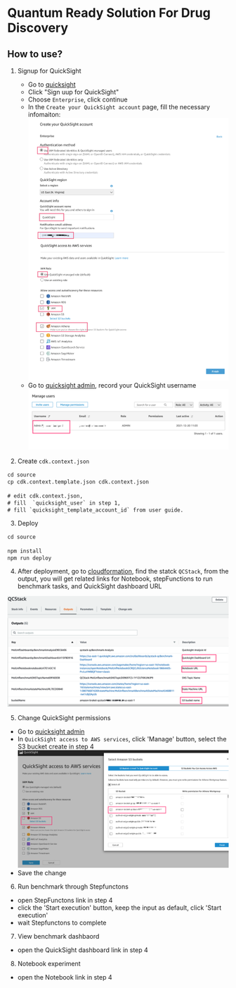 # Quantum Ready Solution For Drug Discovery

## How to use?

1. Signup for QuickSight
   - Go to [quicksight](https://quicksight.aws.amazon.com/sn/start)
   - Click "Sign uup for QuickSight"
   - Choose `Enterprise`, click continue
   - In the `Create your QuickSight account` page, fill the necessary infomaiton:
   ![create quicksight](./docs/images/create_quicksight.png) 
   - Go to [quicksight admin](https://us-east-1.quicksight.aws.amazon.com/sn/admin), record your QuickSight username
   ![quicksight username](./docs/images/quicksight_username.png)    

2. Create `cdk.context.json`

```shell
cd source
cp cdk.context.template.json cdk.context.json 

# edit cdk.context.json, 
# fill  `quicksight_user` in step 1, 
# fill `quicksight_template_account_id` from user guide.

```

3. Deploy 

```shell
cd source

npm install
npm run deploy

```

4. After deployment, go to [cloudformation](https://console.aws.amazon.com/cloudformation/home), find the statck `QCStack`, from the output, you will get related links for Notebook, stepFunctions to run benchmark tasks, and QuickSight dashboard URL

![cloudformation output](./docs/images/deploy_output.png)   


5. Change QuickSight permissions
 - Go to [quicksight admin](https://us-east-1.quicksight.aws.amazon.com/sn/admin#aws) 
 - In `QuickSight access to AWS services`, click 'Manage' button, select the S3 bucket create in step 4
![quicksight permissions](./docs/images/quicksight_perm.png) 
 - Save the change 


6. Run benchmark through Stepfunctons
 -  open StepFunctons link in step 4
 -  click the 'Start execution' button, keep the input as default, click 'Start execution'
 -  wait Stepfunctons to complete

7. View benchmark dashbaord
 - open the QuickSight dashboard link in step 4

8. Notebook experiment 
 - open the Notebook link in step 4




